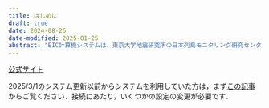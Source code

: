 ```yaml
---
title: はじめに
draft: true
date: 2024-08-26
date-modified: 2025-01-25
abstract: "EIC計算機システムは，東京大学地震研究所の日本列島モニタリング研究センターが管理している大型計算機クラスタです．大学や政府関係機関の職員・学生は，EIC計算機システムを地震学の研究のために無料で利用することができます．EICはおおむね4年に一度リプレースされます．ここで紹介するEICの利用法は，2025年3月より運用されているもとにしています．"
---
```


[公式サイト](https://eic-support.eri.u-tokyo.ac.jp)

2025/3/1のシステム更新以前からシステムを利用していた方は，まず[この記事](./EIC2025-01-renew.md)からご覧ください．接続にあたり，いくつかの設定の変更が必要です．